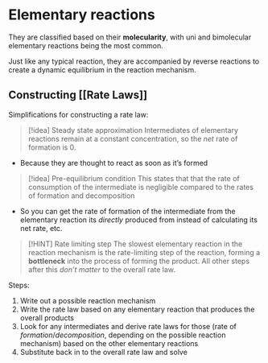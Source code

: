 # Elementary reactions
They are classified based on their **molecularity**, with uni and bimolecular elementary reactions being the most common.

Just like any typical reaction, they are accompanied by reverse reactions to create a dynamic equilibrium in the reaction mechanism.

## Constructing [[Rate Laws]]
Simplifications for constructing a rate law:
>[!idea] Steady state approximation
>Intermediates of elementary reactions remain at a constant concentration, so the *net* rate of formation is 0.
- Because they are thought to react as soon as it’s formed

>[!idea] Pre-equilibrium condition
> This states that that the rate of consumption of the intermediate is negligible compared to the rates of formation and decomposition
> 
- So you can get the rate of formation of the intermediate from the elementary reaction its *directly* produced from instead of calculating its net rate, etc.

>[!HINT] Rate limiting step
>The slowest elementary reaction in the reaction mechanism is the rate-limiting step of the reaction, forming a **bottleneck** into the process of forming the product. All other steps after this *don’t matter* to the overall rate law.

Steps:
1. Write out a possible reaction mechanism
2. Write the rate law based on any elementary reaction that produces the overall products
3. Look for any intermediates and derive rate laws for those (rate of *formation*/*decomposition*, depending on the possible reaction mechanism) based on the other elementary reactions
4. Substitute back in to the overall rate law and solve